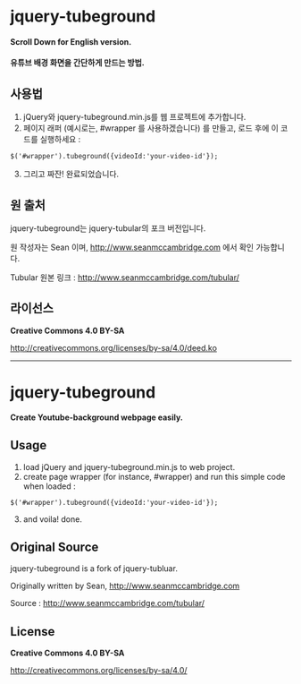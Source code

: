 # jquery-tubeground

#### Scroll Down for English version.

**유튜브 배경 화면을 간단하게 만드는 방법.**

사용법
---
1. jQuery와 jquery-tubeground.min.js를 웹 프로젝트에 추가합니다.
2. 페이지 래퍼 (예시로는, #wrapper 를 사용하겠습니다) 를 만들고, 로드 후에 이 코드를 실행하세요 :
  
  ```
  $('#wrapper').tubeground({videoId:'your-video-id'});
  ```
3. 그리고 짜잔! 완료되었습니다.

원 출처
---
jquery-tubeground는 jquery-tubular의 포크 버전입니다.

원 작성자는 Sean 이며, http://www.seanmccambridge.com 에서 확인 가능합니다.

Tubular 원본 링크 : http://www.seanmccambridge.com/tubular/

라이선스
----
**Creative Commons 4.0 BY-SA**

http://creativecommons.org/licenses/by-sa/4.0/deed.ko





--------------------





# jquery-tubeground

**Create Youtube-background webpage easily.**

Usage
---
1. load jQuery and jquery-tubeground.min.js to web project.
2. create page wrapper (for instance, #wrapper) and run this simple code when loaded :
  
  ```
  $('#wrapper').tubeground({videoId:'your-video-id'});
  ```
3. and voila! done.

Original Source
---
jquery-tubeground is a fork of jquery-tubluar.

Originally written by Sean, http://www.seanmccambridge.com

Source : http://www.seanmccambridge.com/tubular/

License
---
**Creative Commons 4.0 BY-SA**

http://creativecommons.org/licenses/by-sa/4.0/
